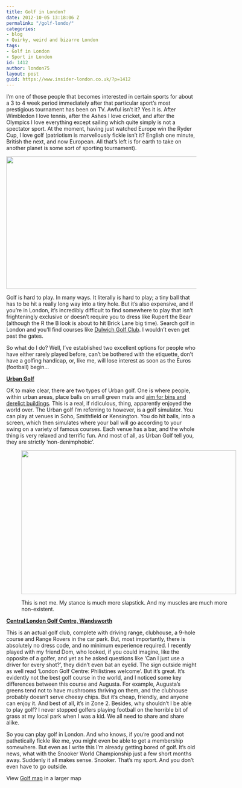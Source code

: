 ```yaml
---
title: Golf in London?
date: 2012-10-05 13:18:06 Z
permalink: "/golf-londo/"
categories:
- blog
- Quirky, weird and bizarre London
tags:
- Golf in London
- Sport in London
id: 1412
author: london75
layout: post
guid: https://www.insider-london.co.uk/?p=1412
---
```


I&#8217;m one of those people that becomes interested in certain sports for about a 3 to 4 week period immediately after that particular sport&#8217;s most prestigious tournament has been on TV. Awful isn&#8217;t it? Yes it is. After Wimbledon I love tennis, after the Ashes I love cricket, and after the Olympics I love everything except sailing which quite simply is not a spectator sport. At the moment, having just watched Europe win the Ryder Cup, I love golf (patriotism is marvellously fickle isn&#8217;t it? English one minute, British the next, and now European. All that&#8217;s left is for earth to take on another planet is some sort of sporting tournament).

<p style="text-align: center">
  <a href="/wp-content/uploads/2012/10/ryder_cup.jpg"><img class="aligncenter  wp-image-1981" src="/wp-content/uploads/2012/10/ryder_cup.jpg" alt="" width="569" height="350" /></a>
</p>

<div>
  <p>
    Golf is hard to play. In many ways. It literally is hard to play; a tiny ball that has to be hit a really long way into a tiny hole. But it&#8217;s also expensive, and if you&#8217;re in London, it&#8217;s incredibly difficult to find somewhere to play that isn&#8217;t frighteningly exclusive or doesn&#8217;t require you to dress like Rupert the Bear (although the R the B look is about to hit Brick Lane big time). Search golf in London and you&#8217;ll find courses like <a href="http://dulwichgolf.co.uk/">Dulwich Golf Club</a>. I wouldn&#8217;t even get past the gates.
  </p>
  
  <p>
    So what do I do? Well, I&#8217;ve established two excellent options for people who have either rarely played before, can&#8217;t be bothered with the etiquette, don&#8217;t have a golfing handicap, or, like me, will lose interest as soon as the Euros (football) begin&#8230;
  </p>
  
  <p>
    <strong><a href="http://www.urbangolf.co.uk/">Urban Golf</a></strong>
  </p>
  
  <p>
    OK to make clear, there are two types of Urban golf. One is where people, within urban areas, place balls on small green mats and <a href="http://en.wikipedia.org/wiki/Urban_golf">aim for bins and derelict buildings</a>. This is a real, if ridiculous, thing, apparently enjoyed the world over. The Urban golf I&#8217;m referring to however, is a golf simulator. You can play at venues in Soho, Smithfield or Kensington. You do hit balls, into a screen, which then simulates where your ball will go according to your swing on a variety of famous courses. Each venue has a bar, and the whole thing is very relaxed and terrific fun. And most of all, as Urban Golf tell you, they are strictly &#8216;non-denimphobic&#8217;.
  </p><figure id="attachment_1982" style="width: 569px" class="wp-caption aligncenter">
  
  <a href="/wp-content/uploads/2012/10/ur.jpg"><img class=" wp-image-1982" src="/wp-content/uploads/2012/10/ur.jpg" alt="" width="569" height="380" /></a><figcaption class="wp-caption-text">This is not me. My stance is much more slapstick. And my muscles are much more non-existent.</figcaption></figure> 
  
  <p>
    <strong><a href="http://www.clgc.co.uk/">Central London Golf Centre, Wandsworth</a></strong>
  </p>
  
  <p>
    This is an actual golf club, complete with driving range, clubhouse, a 9-hole course and Range Rovers in the car park. But, most importantly, there is absolutely no dress code, and no minimum experience required. I recently played with my friend Dom, who looked, if you could imagine, like the opposite of a golfer, and yet as he asked questions like &#8216;Can I just use a driver for every shot?&#8217;, they didn&#8217;t even bat an eyelid. The sign outside might as well read &#8216;London Golf Centre: Philistines welcome&#8217;. But it&#8217;s great. It&#8217;s evidently not the best golf course in the world, and I noticed some key differences between this course and Augusta. For example, Augusta&#8217;s greens tend not to have mushrooms thriving on them, and the clubhouse probably doesn&#8217;t serve cheesy chips. But it&#8217;s cheap, friendly, and anyone can enjoy it. And best of all, it&#8217;s in Zone 2. Besides, why shouldn&#8217;t I be able to play golf? I never stopped golfers playing football on the horrible bit of grass at my local park when I was a kid. We all need to share and share alike.
  </p>
  
  <p>
    So you can play golf in London. And who knows, if you&#8217;re good and not pathetically fickle like me, you might even be able to get a membership somewhere. But even as I write this I&#8217;m already getting bored of golf. It&#8217;s old news, what with the Snooker World Championship just a few short months away. Suddenly it all makes sense. Snooker. That&#8217;s my sport. And you don&#8217;t even have to go outside.
  </p>
  
  <p>
    View <a href="http://maps.google.co.uk/maps/ms?msa=0&msid=205754205686285923528.0004bd7b20a51acb046a7&ie=UTF8&t=m&ll=51.438373,-0.175427&spn=0.002675,0.006094&z=17&source=embed">Golf map</a> in a larger map
  </p>
</div>